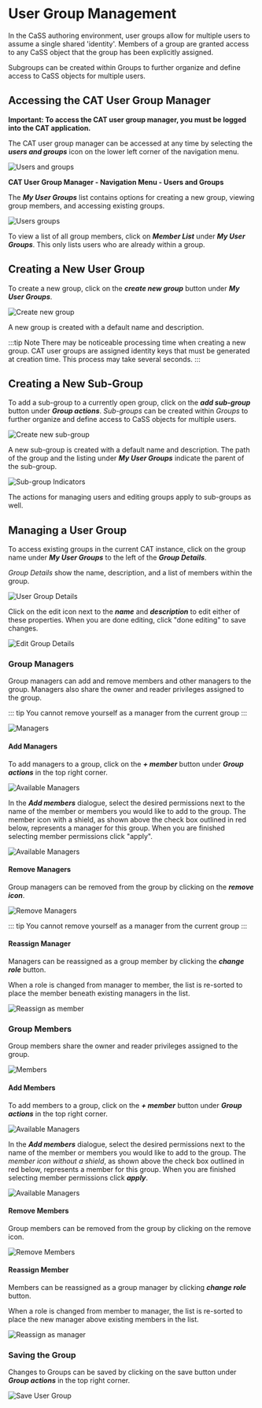 # User Group Management

In the CaSS authoring environment, user groups allow for multiple users to assume a single shared &#39;identity&#39;. Members of a group are granted access to any CaSS object that the group has been explicitly assigned.

Subgroups can be created within Groups to further organize and define access to CaSS objects for multiple users.

## Accessing the CAT User Group Manager

**Important: To access the CAT user group manager, you must be logged into the CAT application.**

The CAT user group manager can be accessed at any time by selecting the ***users and groups*** icon on the lower left corner of the navigation menu.

![Users and groups](~@img/users-and-groups.png)

**CAT User Group Manager - Navigation Menu - Users and Groups**

The ***My User Groups*** list contains options for creating a new group, viewing group members, and accessing existing groups.

![Users groups](~@img/users-groups.png)

To view a list of all group members, click on ***Member List*** under ***My User Groups***. This only lists users who are already within a group.

## Creating a New User Group

To create a new group, click on the ***create new group*** button under ***My User Groups***.

![Create new group](~@img/create-new-group.png)

A new group is created with a default name and description.

:::tip Note
There may be noticeable processing time when creating a new group. CAT user groups are assigned identity keys that must be generated at creation time. This process may take several seconds.
:::

## Creating a New Sub-Group

To add a sub-group to a currently open group, click on the ***add sub-group*** button under ***Group actions***.
*Sub-groups* can be created within *Groups* to further organize and define access to CaSS objects for multiple users.

![Create new sub-group](~@img/groups-add-subgroup.png)

A new sub-group is created with a default name and description. The path of the group and the listing under ***My User Groups*** indicate the parent of the sub-group.

![Sub-group Indicators](~@img/groups-subgroup-indicators.png)

The actions for managing users and editing groups apply to sub-groups as well.

## Managing a User Group

To access existing groups in the current CAT instance, click on the group name under ***My User Groups*** to the left of the ***Group Details***.

*Group Details* show the name, description, and a list of members within the group.

![User Group Details](~@img/user-group-details.png)

Click on the edit icon next to the ***name*** and ***description*** to edit either of these properties. When you are done editing, click "done editing" to save changes.

![Edit Group Details](~@img/groups-edit-details.png)

### Group Managers

Group managers can add and remove members and other managers to the group. Managers also share the owner and reader privileges assigned to the group.

::: tip
You cannot remove yourself as a manager from the current group
:::

![Managers](~@img/managers.png)

#### Add Managers

To add managers to a group, click on the ***+ member*** button under ***Group actions*** in the top right corner.

 ![Available Managers](~@img/add-managers.png)

In the ***Add members*** dialogue, select the desired permissions next to the name of the member or members you would like to add to the group. The member icon with a shield, as shown above the check box outlined in red below, represents a manager for this group. When you are finished selecting member permissions click "apply".

![Available Managers](~@img/available-managers.png)

#### Remove Managers

Group managers can be removed from the group by clicking on the ***remove icon***.

![Remove Managers](~@img/remove-managers.png)

::: tip
You cannot remove yourself as a manager from the current group
:::

#### Reassign Manager

Managers can be reassigned as a group member by clicking the ***change role*** button.

When a role is changed from manager to member, the list is re-sorted to place the member beneath existing managers in the list.

![Reassign as member](~@img/reassign-as-member.png)

### Group Members

Group members share the owner and reader privileges assigned to the group.

![Members](~@img/members.png)

#### Add Members

To add members to a group, click on the ***+ member*** button under ***Group actions*** in the top right corner.

 ![Available Managers](~@img/add-members.png)

In the ***Add members*** dialogue, select the desired permissions next to the name of the member or members you would like to add to the group. The *member icon without a shield*, as shown above the check box outlined in red below, represents a member for this group. When you are finished selecting member permissions click ***apply***.

![Available Managers](~@img/available-members.png)

#### Remove Members

Group members can be removed from the group by clicking on the remove icon.

![Remove Members](~@img/remove.png)

#### Reassign Member

Members can be reassigned as a group manager by clicking ***change role*** button.

When a role is changed from member to manager, the list is re-sorted to place the new manager above existing members in the list.

![Reassign as manager](~@img/reassign-as-manager.png)

### Saving the Group

Changes to Groups can be saved by clicking on the save button under ***Group actions*** in the top right corner.

![Save User Group](~@img/save-user-group.png)
